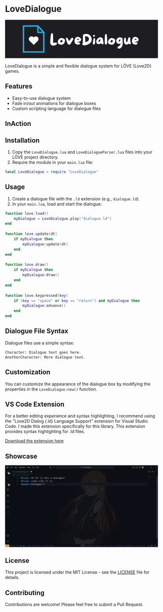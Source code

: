 # LoveDialogue

![LoveDialogue Logo](repo/Logo.svg)

LoveDialogue is a simple and flexible dialogue system for LÖVE (Love2D) games.

## Features

- Easy-to-use dialogue system
- Fade in/out animations for dialogue boxes
- Custom scripting language for dialogue files


## InAction

## Installation

1. Copy the `LoveDialogue.lua` and `LoveDialogueParser.lua` files into your LÖVE project directory.
2. Require the module in your `main.lua` file:

```lua
local LoveDialogue = require "LoveDialogue"
```

## Usage

1. Create a dialogue file with the `.ld` extension (e.g., `dialogue.ld`).
2. In your `main.lua`, load and start the dialogue:

```lua
function love.load()
    myDialogue = LoveDialogue.play("dialogue.ld")
end

function love.update(dt)
    if myDialogue then
        myDialogue:update(dt)
    end
end

function love.draw()
    if myDialogue then
        myDialogue:draw()
    end
end

function love.keypressed(key)
    if (key == "space" or key == "return") and myDialogue then
        myDialogue:advance()
    end
end
```

## Dialogue File Syntax

Dialogue files use a simple syntax:

```
Character: Dialogue text goes here.
AnotherCharacter: More dialogue text.
```

## Customization

You can customize the appearance of the dialogue box by modifying the properties in the `LoveDialogue:new()` function.

## VS Code Extension

For a better editing experience and syntax highlighting, I recommend using the "Love2D Dialog (.ld) Language Support" extension for Visual Studio Code. I made this extension specifically for this library. This extension provides syntax highlighting for .ld files.

[Download the extension here](https://marketplace.visualstudio.com/items?itemName=pivapedro.love2d-dialog-ld-language-support)

## Showcase

![LoveDialogue Showcase](repo/Showcase.png)

## License

This project is licensed under the MIT License - see the [LICENSE](LICENSE) file for details.

## Contributing

Contributions are welcome! Please feel free to submit a Pull Request.
